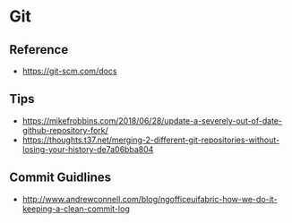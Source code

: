 # Git

## Reference

- <https://git-scm.com/docs>

## Tips

- <https://mikefrobbins.com/2018/06/28/update-a-severely-out-of-date-github-repository-fork/>
- <https://thoughts.t37.net/merging-2-different-git-repositories-without-losing-your-history-de7a06bba804>

## Commit Guidlines

- <http://www.andrewconnell.com/blog/ngofficeuifabric-how-we-do-it-keeping-a-clean-commit-log>